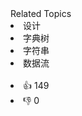 <div><div>Related Topics</div><div><li>设计</li><li>字典树</li><li>字符串</li><li>数据流</li></div></div><br><div><li>👍 149</li><li>👎 0</li></div>